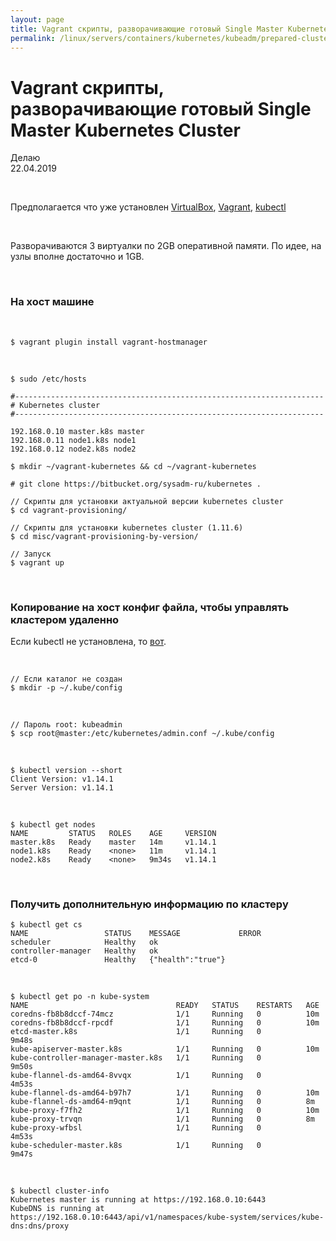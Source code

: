```yaml
---
layout: page
title: Vagrant скрипты, разворачивающие готовый Single Master Kubernetes Cluster
permalink: /linux/servers/containers/kubernetes/kubeadm/prepared-cluster/
---
```


# Vagrant скрипты, разворачивающие готовый Single Master Kubernetes Cluster

Делаю  
22.04.2019

<br/>

Предполагается что уже установлен <a href="/linux/servers/virtual/virtualbox/install/">VirtualBox</a>, <a href="/linux/servers/virtual/vagrant/install/ubuntu/">Vagrant</a>, <a href="/linux/servers/containers/kubernetes/install/">kubectl</a>

<br/>

Разворачиваются 3 виртуалки по 2GB оперативной памяти. По идее, на узлы вполне достаточно и 1GB.

<br/>

### На хост машине

<br/>

    $ vagrant plugin install vagrant-hostmanager

<br/>

    $ sudo /etc/hosts

```
#---------------------------------------------------------------------
# Kubernetes cluster
#---------------------------------------------------------------------

192.168.0.10 master.k8s master
192.168.0.11 node1.k8s node1
192.168.0.12 node2.k8s node2
```

    $ mkdir ~/vagrant-kubernetes && cd ~/vagrant-kubernetes

    # git clone https://bitbucket.org/sysadm-ru/kubernetes .

    // Скрипты для установки актуальной версии kubernetes сluster
    $ cd vagrant-provisioning/

    // Скрипты для установки kubernetes сluster (1.11.6)
    $ cd misc/vagrant-provisioning-by-version/

    // Запуск
    $ vagrant up

<br/>

### Копирование на хост конфиг файла, чтобы управлять кластером удаленно

Если kubectl не установлена, то <a href="/linux/servers/containers/kubernetes/install/">вот</a>.

<br/>

    // Если каталог не создан
    $ mkdir -p ~/.kube/config

<br/>

    // Пароль root: kubeadmin
    $ scp root@master:/etc/kubernetes/admin.conf ~/.kube/config

<br/>

    $ kubectl version --short
    Client Version: v1.14.1
    Server Version: v1.14.1

<br/>

    $ kubectl get nodes
    NAME         STATUS   ROLES    AGE     VERSION
    master.k8s   Ready    master   14m     v1.14.1
    node1.k8s    Ready    <none>   11m     v1.14.1
    node2.k8s    Ready    <none>   9m34s   v1.14.1

<br/>

### Получить дополнительную информацию по кластеру

    $ kubectl get cs
    NAME                 STATUS    MESSAGE             ERROR
    scheduler            Healthy   ok
    controller-manager   Healthy   ok
    etcd-0               Healthy   {"health":"true"}

<br/>

    $ kubectl get po -n kube-system
    NAME                                 READY   STATUS    RESTARTS   AGE
    coredns-fb8b8dccf-74mcz              1/1     Running   0          10m
    coredns-fb8b8dccf-rpcdf              1/1     Running   0          10m
    etcd-master.k8s                      1/1     Running   0          9m48s
    kube-apiserver-master.k8s            1/1     Running   0          10m
    kube-controller-manager-master.k8s   1/1     Running   0          9m50s
    kube-flannel-ds-amd64-8vvqx          1/1     Running   0          4m53s
    kube-flannel-ds-amd64-b97h7          1/1     Running   0          10m
    kube-flannel-ds-amd64-m9qnt          1/1     Running   0          8m
    kube-proxy-f7fh2                     1/1     Running   0          10m
    kube-proxy-trvqn                     1/1     Running   0          8m
    kube-proxy-wfbsl                     1/1     Running   0          4m53s
    kube-scheduler-master.k8s            1/1     Running   0          9m47s

<br/>

    $ kubectl cluster-info
    Kubernetes master is running at https://192.168.0.10:6443
    KubeDNS is running at https://192.168.0.10:6443/api/v1/namespaces/kube-system/services/kube-dns:dns/proxy
